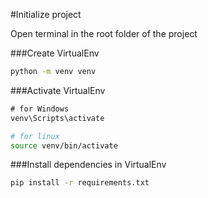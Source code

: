 #Initialize project

Open terminal in the root folder of the project

###Create VirtualEnv
```bash
python -m venv venv
```

###Activate VirtualEnv
```cmd
# for Windows
venv\Scripts\activate
```

```bash
# for linux
source venv/bin/activate
```

###Install dependencies in VirtualEnv

```bash
pip install -r requirements.txt
```
